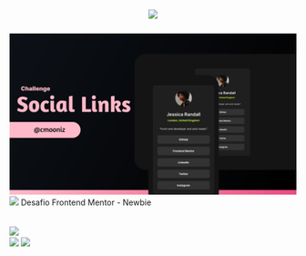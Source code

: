 <h1 align="center"><img src="https://img.shields.io/badge/Challenge - Frontend Mentor-ffbaca.svg?style=for-the-badge&"></h1>

<img src="/media/cover.png" alt=""> 

<img src="https://img.shields.io/badge/Descrição-5c5c5c.svg?style=for-the-badge&">
Desafio Frontend Mentor - Newbie
<br>
<br>
<br>
<img src="https://img.shields.io/badge/Tecnologias Utilizadas-5c5c5c.svg?style=for-the-badge&">
<div>
<img src="https://img.shields.io/badge/HTML5-0D1117?style=for-the-badge&logo=html5&logoColor=FF6842">
<img src="https://img.shields.io/badge/CSS3-0D1117?style=for-the-badge&logo=css3&logoColor=60D1EA">
</div>
